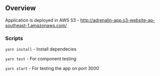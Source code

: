 ## Overview

Application is deployed in AWS S3 - http://adrenalin-app.s3-website-ap-southeast-1.amazonaws.com/

### Scripts
```yarn install``` - Install dependecies

```yarn test``` - For component testing

```yarn start``` - For testing the app on port 3000
